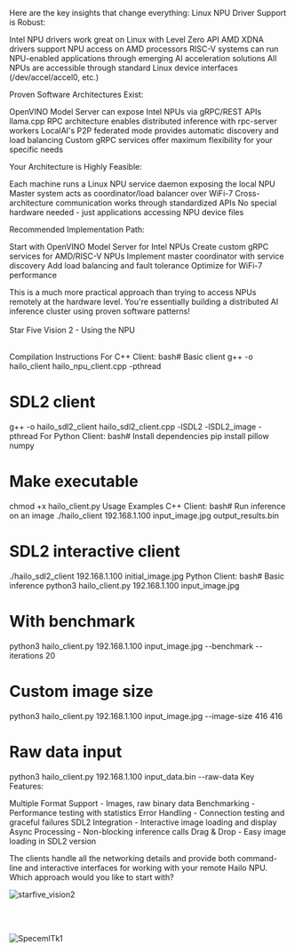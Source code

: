 Here are the key insights that change everything:
Linux NPU Driver Support is Robust:

Intel NPU drivers work great on Linux with Level Zero API
AMD XDNA drivers support NPU access on AMD processors
RISC-V systems can run NPU-enabled applications through emerging AI acceleration solutions
All NPUs are accessible through standard Linux device interfaces (/dev/accel/accel0, etc.)

Proven Software Architectures Exist:

OpenVINO Model Server can expose Intel NPUs via gRPC/REST APIs
llama.cpp RPC architecture enables distributed inference with rpc-server workers
LocalAI's P2P federated mode provides automatic discovery and load balancing
Custom gRPC services offer maximum flexibility for your specific needs

Your Architecture is Highly Feasible:

Each machine runs a Linux NPU service daemon exposing the local NPU
Master system acts as coordinator/load balancer over WiFi-7
Cross-architecture communication works through standardized APIs
No special hardware needed - just applications accessing NPU device files

Recommended Implementation Path:

Start with OpenVINO Model Server for Intel NPUs
Create custom gRPC services for AMD/RISC-V NPUs
Implement master coordinator with service discovery
Add load balancing and fault tolerance
Optimize for WiFi-7 performance

This is a much more practical approach than trying to access NPUs remotely at the hardware level. You're essentially building a distributed AI inference cluster using proven software patterns!
<BR>
<BR>
Star Five Vision 2 - Using the NPU

<BR>
Compilation Instructions
For C++ Client:
bash# Basic client
g++ -o hailo_client hailo_npu_client.cpp -pthread

# SDL2 client
g++ -o hailo_sdl2_client hailo_sdl2_client.cpp -lSDL2 -lSDL2_image -pthread
For Python Client:
bash# Install dependencies
pip install pillow numpy

# Make executable
chmod +x hailo_client.py
Usage Examples
C++ Client:
bash# Run inference on an image
./hailo_client 192.168.1.100 input_image.jpg output_results.bin

# SDL2 interactive client
./hailo_sdl2_client 192.168.1.100 initial_image.jpg
Python Client:
bash# Basic inference
python3 hailo_client.py 192.168.1.100 input_image.jpg

# With benchmark
python3 hailo_client.py 192.168.1.100 input_image.jpg --benchmark --iterations 20

# Custom image size
python3 hailo_client.py 192.168.1.100 input_image.jpg --image-size 416 416

# Raw data input
python3 hailo_client.py 192.168.1.100 input_data.bin --raw-data
Key Features:

Multiple Format Support - Images, raw binary data
Benchmarking - Performance testing with statistics
Error Handling - Connection testing and graceful failures
SDL2 Integration - Interactive image loading and display
Async Processing - Non-blocking inference calls
Drag & Drop - Easy image loading in SDL2 version

The clients handle all the networking details and provide both command-line and interactive interfaces for working with your remote Hailo NPU. Which approach would you like to start with?

![starfive_vision2](https://github.com/user-attachments/assets/4ed58f38-85f2-48ae-a9e6-5f1abe1cb805)

<BR>
<BR>


![SpecemITk1](https://github.com/user-attachments/assets/85f9dcc3-c793-4378-b312-546f33ff0ad5)
